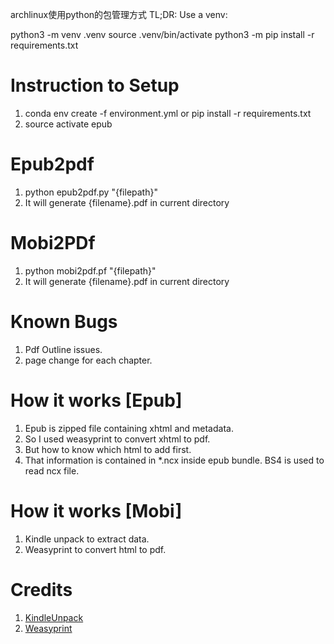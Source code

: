 archlinux使用python的包管理方式
TL;DR: Use a venv:

python3 -m venv .venv
source .venv/bin/activate
python3 -m pip install -r requirements.txt


# Instruction to Setup
1. conda env create -f environment.yml or pip install -r requirements.txt
2. source activate epub

# Epub2pdf
1. python epub2pdf.py "{filepath}"
2. It will generate {filename}.pdf in current directory

# Mobi2PDf
1. python mobi2pdf.pf "{filepath}"
2. It will generate {filename}.pdf in current directory

# Known Bugs
1. Pdf Outline issues.
2. page change for each chapter.

# How it works [Epub]
1. Epub is zipped file containing xhtml and metadata.
2. So I used weasyprint to convert xhtml to pdf.
3. But how to know which html to add first.
4. That information is contained in *.ncx inside epub bundle. BS4 is used to read ncx file.

# How it works [Mobi]
1. Kindle unpack to extract data.
2. Weasyprint to convert html to pdf.

# Credits
1. [KindleUnpack](https://github.com/kevinhendricks/KindleUnpack)
2. [Weasyprint](https://github.com/Kozea/WeasyPrint)
